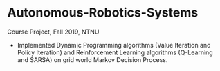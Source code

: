 # Autonomous-Robotics-Systems
Course Project, Fall 2019, NTNU

- Implemented Dynamic Programming algorithms (Value Iteration and Policy Iteration) and Reinforcement Learning algorithms (Q-Learning and SARSA) on grid world Markov Decision Process.
